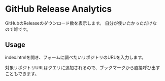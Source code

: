 # GitHub Release Analytics

GitHubのReleaseのダウンロード数を表示します。
自分が使いたかっただけなので雑です。

## Usage

index.htmlを開き、フォームに調べたいリポジトリのURLを入力します。

対象リポジトリURLはクエリに追加されるので、ブックマークから直接呼び出すこともできます。
